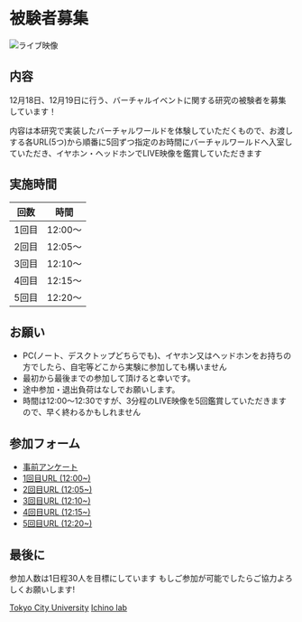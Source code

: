 # 被験者募集

![ライブ映像](https://camo.githubusercontent.com/345d658881b0182f3ec4ea0f29b06756cad70a2f1e6dd539fc20a31ba6a10d62/68747470733a2f2f692e696d6775722e636f6d2f7548426f4e5a632e706e67)

## 内容

12月18日、12月19日に行う、バーチャルイベントに関する研究の被験者を募集しています！

内容は本研究で実装したバーチャルワールドを体験していただくもので、お渡しする各URL(5つ)から順番に5回ずつ指定のお時間にバーチャルワールドへ入室していただき、イヤホン・ヘッドホンでLIVE映像を鑑賞していただきます

## 実施時間

|   回数   |  時間   |
|:--------:|:-------:|
|  1回目   | 12:00～ |
|  2回目   | 12:05～ |
|  3回目   | 12:10～ |
|  4回目   | 12:15～ |
|  5回目   | 12:20～ |

## お願い

- PC(ノート、デスクトップどちらでも)、イヤホン又はヘッドホンをお持ちの方でしたら、自宅等どこから実験に参加しても構いません
- 最初から最後までの参加して頂けると幸いです。
- 途中参加・退出負荷はなしでお願いします。
- 時間は12:00〜12:30ですが、3分程のLIVE映像を5回鑑賞していただきますので、早く終わるかもしれません

## 参加フォーム

- [事前アンケート](https://docs.google.com/forms/d/e/1FAIpQLSeWxhsFPgu0BtEOIoHNWnf8zRjhs5mWnRPnOsLNNJK75Ptysg/viewform?usp=sf_link)
- [1回目URL (12:00~)](https://ichinolabvr.github.io/RecruitmentSite/)
- [2回目URL (12:05~)](https://ichinolabvr.github.io/RecruitmentSite/)
- [3回目URL (12:10~)](https://ichinolabvr.github.io/RecruitmentSite/)
- [4回目URL (12:15~)](https://ichinolabvr.github.io/RecruitmentSite/)
- [5回目URL (12:20~)](https://ichinolabvr.github.io/RecruitmentSite/)

## 最後に

参加人数は1日程30人を目標にしています もしご参加が可能でしたらご協力よろしくお願いします!

[Tokyo City University](https://www.tcu.ac.jp/) [Ichino lab](http://www.comm.tcu.ac.jp/~ichino/)